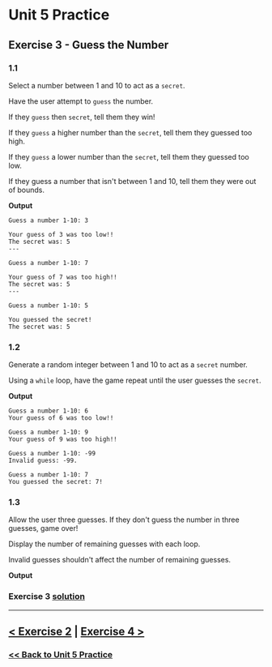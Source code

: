 # Unit 5 Practice

## **Exercise 3 - Guess the Number**

### **1.1**

Select a number between 1 and 10 to act as a `secret`.

Have the user attempt to `guess` the number.

If they `guess` then `secret`, tell them they win!

If they `guess` a higher number than the `secret`, tell them they guessed too high.

If they `guess` a lower number than the `secret`, tell them they guessed too low.

If they guess a number that isn't between 1 and 10, tell them they were out of bounds.

**Output**

    Guess a number 1-10: 3

    Your guess of 3 was too low!!
    The secret was: 5
    ---

    Guess a number 1-10: 7

    Your guess of 7 was too high!!
    The secret was: 5
    ---

    Guess a number 1-10: 5

    You guessed the secret!
    The secret was: 5

### **1.2**

Generate a random integer between 1 and 10 to act as a `secret` number.

Using a `while` loop, have the game repeat until the user guesses the `secret`.

**Output**

    Guess a number 1-10: 6
    Your guess of 6 was too low!!

    Guess a number 1-10: 9
    Your guess of 9 was too high!!

    Guess a number 1-10: -99
    Invalid guess: -99.

    Guess a number 1-10: 7
    You guessed the secret: 7!

### **1.3**

Allow the user three guesses. If they don't guess the number in three guesses, game over!

Display the number of remaining guesses with each loop.

Invalid guesses shouldn't affect the number of remaining guesses.

**Output**

### Exercise 3 [solution](./solutions/exercise_3_solution.md)

---

## [< Exercise 2](exercise_2.md) | [Exercise 4 >](exercise_4.md)

### [<< Back to Unit 5 Practice](/programming_101/practice/unit_5/)